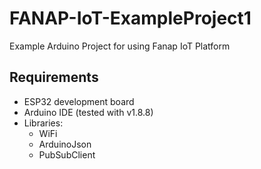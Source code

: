 # FANAP-IoT-ExampleProject1
Example Arduino Project for using Fanap IoT Platform

## Requirements
- ESP32 development board
- Arduino IDE (tested with v1.8.8)
- Libraries:
  - WiFi
  - ArduinoJson
  - PubSubClient